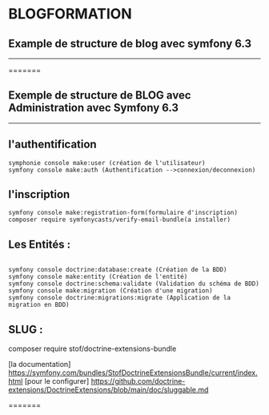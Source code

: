 
# BLOGFORMATION
## Example de structure de blog avec symfony 6.3
***
=======


## Exemple de structure de BLOG avec Administration avec Symfony 6.3 

***
## l'authentification
```
symphonie console make:user (création de l'utilisateur)
symfony console make:auth (Authentification -->connexion/deconnexion)
```
## l'inscription
```
symfony console make:registration-form(formulaire d'inscription)
composer require symfonycasts/verify-email-bundle(a installer)
```
## Les Entités :
```

symfony console doctrine:database:create (Création de la BDD)
symfony console make:entity (Création de l'entité)
symfony console doctrine:schema:validate (Validation du schéma de BDD)
symfony console make:migration (Création d'une migration)
symfony console doctrine:migrations:migrate (Application de la migration en BDD)
```

## SLUG :
composer require stof/doctrine-extensions-bundle

[la documentation] https://symfony.com/bundles/StofDoctrineExtensionsBundle/current/index.html
[pour le configurer] https://github.com/doctrine-extensions/DoctrineExtensions/blob/main/doc/sluggable.md

=======
```
